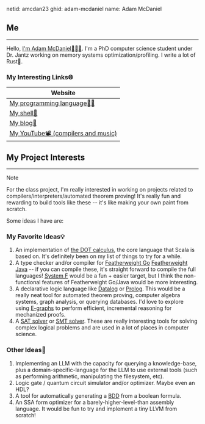 netid: amcdan23
ghid: adam-mcdaniel
name: Adam McDaniel

## Me
---

Hello, [I'm Adam McDaniel🧑🏻‍🦰](https://adam-mcdaniel.net). I'm a PhD computer science student under Dr. Jantz working on memory systems optimization/profiling.
I write a lot of Rust🦀.

### My Interesting Links🌐

|Website|
|---|
|[My programming language🧑‍💻](https://adam-mcdaniel.net/sage-website)|
|[My shell🐚](https://adam-mcdaniel.net/dune-website/)|
|[My blog📝](https://adam-mcdaniel.net/blog)|
|[My YouTube📽️ (compilers and music)](https://youtu.be/QdnxjYj1pS0?si=pwvegcPkEvqmqF8b)|

## My Project Interests
---

>[!NOTE]
> For the class project, I'm really interested in working on projects related to compilers/interpreters/automated theorem proving! It's really fun and rewarding to build tools like these -- it's like making your own paint from scratch.

Some ideas I have are:

### My Favorite Ideas💡

1. An implementation of [the DOT calculus](https://lampwww.epfl.ch/~amin/dot/fool.pdf), the core language that Scala is based on. It's definitely been on my list of things to try for a while.
2. A type checker and/or compiler for [Featherweight Go](https://arxiv.org/pdf/2005.11710) [Featherweight Java](https://www.cis.upenn.edu/~bcpierce/papers/fj-toplas.pdf) -- if you can compile these, it's straight forward to compile the full languages! [System F](https://en.wikipedia.org/wiki/System_F) would be a fun + easier target, but I think the non-functional features of Featherweight Go/Java would be more interesting.
3. A declarative logic language like [Datalog](https://en.wikipedia.org/wiki/Datalog) or [Prolog](https://en.wikipedia.org/wiki/Prolog). This would be a really neat tool for automated theorem proving, computer algebra systems, graph analysis, or querying databases. I'd love to explore using [E-graphs](https://egraphs-good.github.io) to perform efficient, incremental reasoning for mechanized proofs.
4. A [SAT solver](https://en.wikipedia.org/wiki/Boolean_satisfiability_problem) or [SMT solver](https://en.wikipedia.org/wiki/Satisfiability_Modulo_Theories). These are really interesting tools for solving complex logical problems and are used in a lot of places in computer science.

### Other Ideas🤔

1. Implementing an LLM with the capacity for querying a knowledge-base, plus a domain-specific-language for the LLM to use external tools (such as performing arithmetic, manipulating the filesystem, etc).
2. Logic gate / quantum circuit simulator and/or optimizer. Maybe even an HDL?
3. A tool for automatically generating a [BDD](https://en.wikipedia.org/wiki/Binary_decision_diagram) from a boolean formula.
4. An SSA form optimizer for a barely-higher-level-than assembly language. It would be fun to try and implement a tiny LLVM from scratch!
